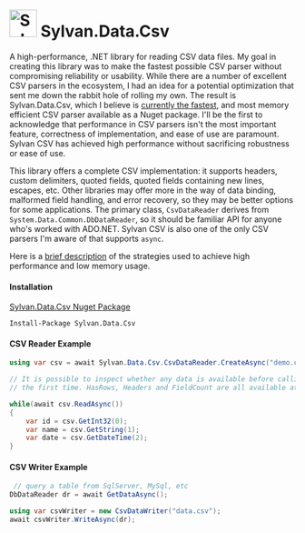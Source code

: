 # <img src="../Sylvan.png" height="48" alt="Sylvan Logo"/> Sylvan.Data.Csv

A high-performance, .NET library for reading CSV data files. My goal in creating this library was to make the fastest possible CSV parser 
without compromising reliability or usability. While there are a number of excellent CSV parsers in the ecosystem, I had an idea
for a potential optimization that sent me down the rabbit hole of rolling my own. The result is Sylvan.Data.Csv, which I believe is [currently
the fastest](Sylvan.Data.Csv.Benchmarks.md), and most memory efficient CSV parser available as a Nuget package. I'll be the first to acknowledge that performance 
in CSV parsers isn't the most important feature, correctness of implementation, and ease of use are paramount.
Sylvan CSV has achieved high performance without sacrificing robustness or ease of use.

This library offers a complete CSV implementation: it supports headers, custom delimiters, quoted fields, quoted fields containing new lines, escapes, etc. 
Other libraries may offer more in the way of data binding, malformed field handling, and error recovery, so they may be better options
for some applications. The primary class, `CsvDataReader` derives from `System.Data.Common.DbDataReader`, so it should be familiar API 
for anyone who's worked with ADO.NET. Sylvan CSV is also one of the only CSV parsers I'm aware of that supports `async`.

Here is a [brief description](Sylvan.Data.Csv.Design.md) of the strategies used to achieve high performance and low memory usage.

#### Installation

[Sylvan.Data.Csv Nuget Package](https://www.nuget.org/packages/Sylvan.Data.Csv/)

`Install-Package Sylvan.Data.Csv`

#### CSV Reader Example

```C#
using var csv = await Sylvan.Data.Csv.CsvDataReader.CreateAsync("demo.csv");

// It is possible to inspect whether any data is available before calling Read for
// the first time. HasRows, Headers and FieldCount are all available at this point.

while(await csv.ReadAsync()) 
{
    var id = csv.GetInt32(0);
    var name = csv.GetString(1);
    var date = csv.GetDateTime(2);
}

```

#### CSV Writer Example

```C#
 // query a table from SqlServer, MySql, etc
DbDataReader dr = await GetDataAsync();

using var csvWriter = new CsvDataWriter("data.csv");
await csvWriter.WriteAsync(dr);

```
